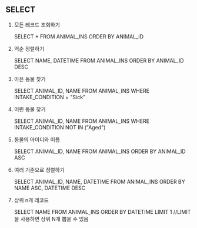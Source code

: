 ## SELECT

1. 모든 레코드 조회하기

   SELECT * FROM ANIMAL_INS ORDER BY ANIMAL_ID

2. 역순 정렬하기

   SELECT NAME, DATETIME FROM ANIMAL_INS ORDER BY ANIMAL_ID DESC

3. 아픈 동물 찾기

   SELECT ANIMAL_ID, NAME FROM ANIMAL_INS WHERE INTAKE_CONDITION = "Sick"

4. 어린 동물 찾기

   SELECT ANIMAL_ID, NAME FROM ANIMAL_INS WHERE INTAKE_CONDITION NOT IN ("Aged")

5. 동물의 아이디와 이름

   SELECT ANIMAL_ID, NAME FROM ANIMAL_INS ORDER BY ANIMAL_ID ASC

6. 여러 기준으로 정렬하기

   SELECT ANIMAL_ID, NAME, DATETIME FROM ANIMAL_INS ORDER BY NAME ASC, DATETIME DESC

7. 상위 n개 레코드

   SELECT NAME FROM ANIMAL_INS ORDER BY DATETIME LIMIT 1 //LIMIT을 사용하면 상위 N개 뽑을 수 있음
